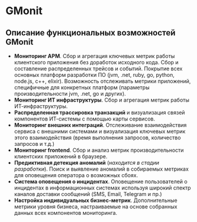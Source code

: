 # GMonit

## Описание функциональных возможностей GMonit

* __Мониторинг APM__. Сбор и агрегация ключевых метрик работы клиентского приложения  без доработок исходного кода. Сбор и составление распределенных трейсов и событий. Покрытие всех основных платформ разработки ПО (jvm, .net, ruby, go, python, node.js, с++, elixir). Возможность отслеживать метрики приложений, специфичные для конкретных платформ (параметры производительности jvm, .net, go и других).
* __Мониторинг ИТ инфраструктуры__. Сбор и агрегация метрик работы ИТ-инфраструктуры.
* __Распределенная трассировка транзакций__ и визуализация связей компонентов ИТ-системы с помощью карты сервисов.
* __Мониторинг внешних интеграций__. Отслеживание взаимодействия сервиса с внешними системами и визуализация ключевых метрик этого взаимодействия (время выполнения запросов, количество запросов и т.д.)
* __Мониторинг frontend__. Сбор и анализ метрик производительности клиентских приложений в браузере.
* __Предиктивная детекция аномалий__ (_находится в стадии разработки_). Поиск и выявление аномалий в собираемых метриках для оповещения оператора о возможных сбоях. 
* __Система оповещения о инцидентах__. Оповещение пользователей о инцидентах в информационных системах используя широкий спектр каналов доставки сообщений (SMS, Email, Telegram и пр.)
* __Настройка индивидуальных бизнес-метрик__. Дополнительные метрики уровня бизнеса, настраиваемые на основе собранных данных всех компонентов мониторинга.

